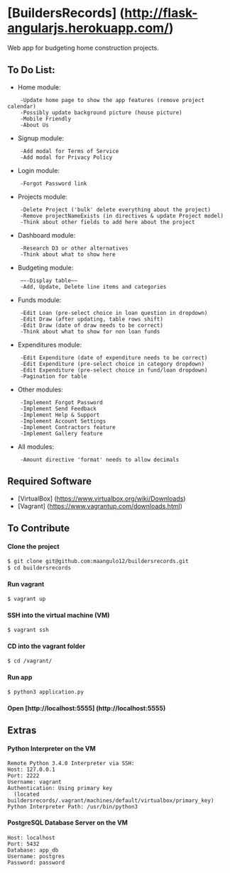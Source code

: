 # [BuildersRecords] (http://flask-angularjs.herokuapp.com/)

Web app for budgeting home construction projects.

## To Do List:

+ Home module:
```
    -Update home page to show the app features (remove project calendar)
    -Possibly update background picture (house picture)
    -Mobile Friendly
    -About Us
```

+ Signup module:
```
    -Add modal for Terms of Service
    -Add modal for Privacy Policy
```

+ Login module:
```
    -Forgot Password link
```

+ Projects module:
```
    -Delete Project ('bulk' delete everything about the project)
    -Remove projectNameExists (in directives & update Project model)
    -Think about other fields to add here about the project
```

+ Dashboard module:
```
    -Research D3 or other alternatives
    -Think about what to show here
```

+ Budgeting module:
```
    ~~-Display table~~
    -Add, Update, Delete line items and categories
```

+ Funds module:
```
    -Edit Loan (pre-select choice in loan question in dropdown)
    -Edit Draw (after updating, table rows shift)
    -Edit Draw (date of draw needs to be correct)
    -Think about what to show for non loan funds
```

+ Expenditures module:
```
    -Edit Expenditure (date of expenditure needs to be correct)
    -Edit Expenditure (pre-select choice in category dropdown)
    -Edit Expenditure (pre-select choice in fund/loan dropdown)
    -Pagination for table
```

+ Other modules:
```
    -Implement Forgot Password
    -Implement Send Feedback
    -Implement Help & Support
    -Implement Account Settings
    -Implement Contractors feature
    -Implement Gallery feature
```

+ All modules:
```
    -Amount directive 'format' needs to allow decimals
```

## Required Software

+ [VirtualBox] (https://www.virtualbox.org/wiki/Downloads)
+ [Vagrant] (https://www.vagrantup.com/downloads.html)

## To Contribute

#### Clone the project
>
```bash
$ git clone git@github.com:maangulo12/buildersrecords.git
$ cd buildersrecords
```

#### Run vagrant
>
```bash
$ vagrant up    
```

#### SSH into the virtual machine (VM)
>
```bash
$ vagrant ssh
```

#### CD into the vagrant folder
>
```bash
$ cd /vagrant/
```

#### Run app
>
```bash
$ python3 application.py    
```

#### Open [http://localhost:5555] (http://localhost:5555)

## Extras

#### Python Interpreter on the VM
```
Remote Python 3.4.0 Interpreter via SSH:
Host: 127.0.0.1
Port: 2222
Username: vagrant
Authentication: Using primary key
  (located buildersrecords/.vagrant/machines/default/virtualbox/primary_key)
Python Interpreter Path: /usr/bin/python3
```

#### PostgreSQL Database Server on the VM
```
Host: localhost
Port: 5432
Database: app_db
Username: postgres
Password: password
```
